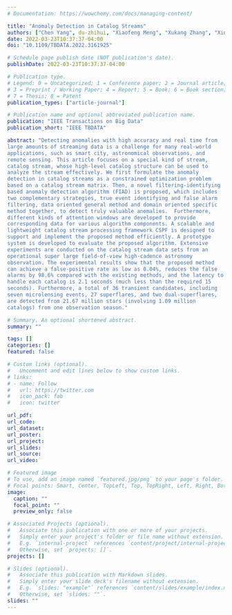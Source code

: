 ```yaml
---
# Documentation: https://wowchemy.com/docs/managing-content/

title: "Anomaly Detection in Catalog Streams"
authors: ["Chen Yang", du-zhihui, "Xiaofeng Meng", "Xukang Zhang", "Xinli Hao", admin]
date: 2022-03-23T10:37:37-04:00
doi: "10.1109/TBDATA.2022.3161925"

# Schedule page publish date (NOT publication's date).
publishDate: 2022-03-23T10:37:37-04:00

# Publication type.
# Legend: 0 = Uncategorized; 1 = Conference paper; 2 = Journal article;
# 3 = Preprint / Working Paper; 4 = Report; 5 = Book; 6 = Book section;
# 7 = Thesis; 8 = Patent
publication_types: ["article-journal"]

# Publication name and optional abbreviated publication name.
publication: "IEEE Transactions on Big Data"
publication_short: "IEEE TBDATA"

abstract: "Detecting anomalies with high accuracy and real time from
large amounts of streaming data is a challenge for many real-world
applications, such as smart city, astronomical observations, and
remote sensing. This article focuses on a special kind of stream,
catalog stream, whose high-level catalog structure can be used to
analyze the stream effectively. We first formulate the anomaly
detection in catalog streams as a constrained optimization problem
based on a catalog stream matrix. Then, a novel filtering-identifying
based anomaly detection algorithm (FIAD) is proposed, which includes
two complementary strategies, true event identifying and false alarm
filtering, data oriented general method and domain oriented specific
method together, to detect truly valuable anomalies.  Furthermore,
different kinds of attention windows are developed to provide
corresponding data for various algorithm components. A scalable and
lightweight catalog stream processing framework CSPF is designed to
support and implement the proposed method efficiently. A prototype
system is developed to evaluate the proposed algorithm. Extensive
experiments are conducted on the catalog stream data sets from an
operational super large field-of-view high-cadence astronomy
observation. The experimental results show that the proposed method
can achieve a false-positive rate as low as 0.04%, reduces the false
alarms by 98.6% compared with the existing methods, and the latency to
handle each catalog is 2.1 seconds (much less than the required 15
seconds). Furthermore, a total of 36 transient candidates, including
seven microlensing events, 27 superflares, and two dual-superflares,
are detected from 21.67 million stars (involving 1.09 million
catalogs) from one observation season."

# Summary. An optional shortened abstract.
summary: ""

tags: []
categories: []
featured: false

# Custom links (optional).
#   Uncomment and edit lines below to show custom links.
# links:
# - name: Follow
#   url: https://twitter.com
#   icon_pack: fab
#   icon: twitter

url_pdf:
url_code:
url_dataset:
url_poster:
url_project:
url_slides:
url_source:
url_video:

# Featured image
# To use, add an image named `featured.jpg/png` to your page's folder. 
# Focal points: Smart, Center, TopLeft, Top, TopRight, Left, Right, BottomLeft, Bottom, BottomRight.
image:
  caption: ""
  focal_point: ""
  preview_only: false

# Associated Projects (optional).
#   Associate this publication with one or more of your projects.
#   Simply enter your project's folder or file name without extension.
#   E.g. `internal-project` references `content/project/internal-project/index.md`.
#   Otherwise, set `projects: []`.
projects: []

# Slides (optional).
#   Associate this publication with Markdown slides.
#   Simply enter your slide deck's filename without extension.
#   E.g. `slides: "example"` references `content/slides/example/index.md`.
#   Otherwise, set `slides: ""`.
slides: ""
---
```

